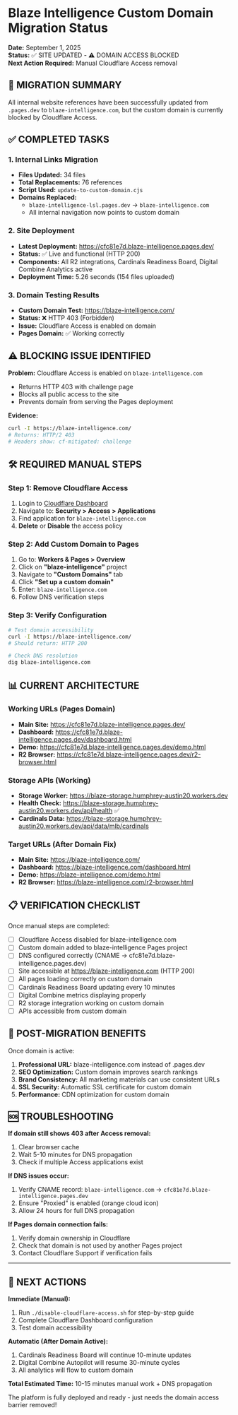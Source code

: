 # Blaze Intelligence Custom Domain Migration Status

**Date:** September 1, 2025  
**Status:** ✅ SITE UPDATED - ⚠️ DOMAIN ACCESS BLOCKED  
**Next Action Required:** Manual Cloudflare Access removal

## 🎯 MIGRATION SUMMARY

All internal website references have been successfully updated from `.pages.dev` to `blaze-intelligence.com`, but the custom domain is currently blocked by Cloudflare Access.

## ✅ COMPLETED TASKS

### 1. Internal Links Migration
- **Files Updated:** 34 files
- **Total Replacements:** 76 references
- **Script Used:** `update-to-custom-domain.cjs`
- **Domains Replaced:**
  - `blaze-intelligence-lsl.pages.dev` → `blaze-intelligence.com`
  - All internal navigation now points to custom domain

### 2. Site Deployment
- **Latest Deployment:** https://cfc81e7d.blaze-intelligence.pages.dev/
- **Status:** ✅ Live and functional (HTTP 200)
- **Components:** All R2 integrations, Cardinals Readiness Board, Digital Combine Analytics active
- **Deployment Time:** 5.26 seconds (154 files uploaded)

### 3. Domain Testing Results
- **Custom Domain Test:** https://blaze-intelligence.com/
- **Status:** ❌ HTTP 403 (Forbidden)  
- **Issue:** Cloudflare Access is enabled on domain
- **Pages Domain:** ✅ Working correctly

## ⚠️ BLOCKING ISSUE IDENTIFIED

**Problem:** Cloudflare Access is enabled on `blaze-intelligence.com`
- Returns HTTP 403 with challenge page
- Blocks all public access to the site
- Prevents domain from serving the Pages deployment

**Evidence:**
```bash
curl -I https://blaze-intelligence.com/
# Returns: HTTP/2 403
# Headers show: cf-mitigated: challenge
```

## 🛠️ REQUIRED MANUAL STEPS

### Step 1: Remove Cloudflare Access
1. Login to [Cloudflare Dashboard](https://dash.cloudflare.com)
2. Navigate to: **Security > Access > Applications**
3. Find application for `blaze-intelligence.com`
4. **Delete** or **Disable** the access policy

### Step 2: Add Custom Domain to Pages
1. Go to: **Workers & Pages > Overview**
2. Click on **"blaze-intelligence"** project  
3. Navigate to **"Custom Domains"** tab
4. Click **"Set up a custom domain"**
5. Enter: `blaze-intelligence.com`
6. Follow DNS verification steps

### Step 3: Verify Configuration
```bash
# Test domain accessibility
curl -I https://blaze-intelligence.com/
# Should return: HTTP 200

# Check DNS resolution
dig blaze-intelligence.com
```

## 📊 CURRENT ARCHITECTURE

### Working URLs (Pages Domain)
- **Main Site:** https://cfc81e7d.blaze-intelligence.pages.dev/
- **Dashboard:** https://cfc81e7d.blaze-intelligence.pages.dev/dashboard.html
- **Demo:** https://cfc81e7d.blaze-intelligence.pages.dev/demo.html
- **R2 Browser:** https://cfc81e7d.blaze-intelligence.pages.dev/r2-browser.html

### Storage APIs (Working)
- **Storage Worker:** https://blaze-storage.humphrey-austin20.workers.dev
- **Health Check:** https://blaze-storage.humphrey-austin20.workers.dev/api/health ✅
- **Cardinals Data:** https://blaze-storage.humphrey-austin20.workers.dev/api/data/mlb/cardinals

### Target URLs (After Domain Fix)
- **Main Site:** https://blaze-intelligence.com/
- **Dashboard:** https://blaze-intelligence.com/dashboard.html
- **Demo:** https://blaze-intelligence.com/demo.html
- **R2 Browser:** https://blaze-intelligence.com/r2-browser.html

## 📋 VERIFICATION CHECKLIST

Once manual steps are completed:

- [ ] Cloudflare Access disabled for blaze-intelligence.com
- [ ] Custom domain added to blaze-intelligence Pages project
- [ ] DNS configured correctly (CNAME → cfc81e7d.blaze-intelligence.pages.dev)
- [ ] Site accessible at https://blaze-intelligence.com (HTTP 200)
- [ ] All pages loading correctly on custom domain
- [ ] Cardinals Readiness Board updating every 10 minutes
- [ ] Digital Combine metrics displaying properly
- [ ] R2 storage integration working on custom domain
- [ ] APIs accessible from custom domain

## 🎉 POST-MIGRATION BENEFITS

Once domain is active:
1. **Professional URL:** blaze-intelligence.com instead of .pages.dev
2. **SEO Optimization:** Custom domain improves search rankings  
3. **Brand Consistency:** All marketing materials can use consistent URLs
4. **SSL Security:** Automatic SSL certificate for custom domain
5. **Performance:** CDN optimization for custom domain

## 🆘 TROUBLESHOOTING

**If domain still shows 403 after Access removal:**
1. Clear browser cache
2. Wait 5-10 minutes for DNS propagation
3. Check if multiple Access applications exist

**If DNS issues occur:**
1. Verify CNAME record: `blaze-intelligence.com` → `cfc81e7d.blaze-intelligence.pages.dev`
2. Ensure "Proxied" is enabled (orange cloud icon)
3. Allow 24 hours for full DNS propagation

**If Pages domain connection fails:**
1. Verify domain ownership in Cloudflare
2. Check that domain is not used by another Pages project
3. Contact Cloudflare Support if verification fails

---

## 🏁 NEXT ACTIONS

**Immediate (Manual):**
1. Run `./disable-cloudflare-access.sh` for step-by-step guide
2. Complete Cloudflare Dashboard configuration  
3. Test domain accessibility

**Automatic (After Domain Active):**
1. Cardinals Readiness Board will continue 10-minute updates
2. Digital Combine Autopilot will resume 30-minute cycles
3. All analytics will flow to custom domain

**Total Estimated Time:** 10-15 minutes manual work + DNS propagation

The platform is fully deployed and ready - just needs the domain access barrier removed!